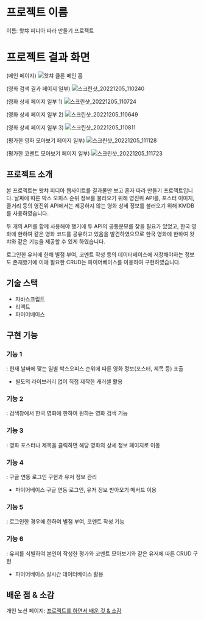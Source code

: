 
# **프로젝트 이름**
이름: 왓챠 피디아 따라 만들기 프로젝트

# **프로젝트 결과 화면**
(메인 페이지)
![왓챠 클론 메인 홈](https://user-images.githubusercontent.com/98478661/202486160-dc4d620b-28d7-44df-bf90-4bbdd3a8a2f2.png)

(영화 검색 결과 페이지 일부)
![스크린샷_20221205_110240](https://user-images.githubusercontent.com/98478661/205534835-a21aa1e8-e9c5-48e8-b363-8aa9750a5a9a.png)

(영화 상세 페이지 일부 1)
![스크린샷_20221205_110724](https://user-images.githubusercontent.com/98478661/205534871-80b8974d-f864-48dc-9cca-8232629ac422.png)

(영화 상세 페이지 일부 2)
![스크린샷_20221205_110649](https://user-images.githubusercontent.com/98478661/205535130-476707da-5dc7-4ded-bfb2-d5818812c8cc.png)

(영화 상세 페이지 일부 3)
![스크린샷_20221205_110811](https://user-images.githubusercontent.com/98478661/205535003-04a8b479-5eb6-429d-b4f7-7d10bc4c43ef.png)

(평가한 영화 모아보기 페이지 일부)
![스크린샷_20221205_111128](https://user-images.githubusercontent.com/98478661/205535020-7e67bb66-a9c2-490a-b787-774888eb00fe.png)

(평가한 코멘트 모아보기 페이지 일부)
![스크린샷_20221205_111723](https://user-images.githubusercontent.com/98478661/205535026-19c210c2-c5fa-436e-8824-481682e5b348.png)

## **프로젝트 소개**
본 프로젝트는 왓챠 피디아 웹사이트를 결과물만 보고 혼자 따라 만들기 프로젝트입니다.
날짜에 따른 박스 오피스 순위 정보를 불러오기 위해 영진위 API를, 포스터 이미지, 줄거리 등의 영진위 API에서는 제공하지 않는 영화 상세 정보를 불러오기 위해 KMDB를 사용하였습니다.

두 개의 API를 함께 사용해야 했기에 두 API의 공통분모를 찾을 필요가 있었고, 한국 영화에 한하여 같은 영화 코드를 공유하고 있음을 발견하였으므로 한국 영화에 한하여 왓챠와 같은 기능을 제공할 수 있게 하였습니다.

로그인한 유저에 한해 별점 부여, 코멘트 작성 등의 데이터베이스에 저장해야하는 정보도 존재했기에 이에 필요한 CRUD는 파이어베이스를 이용하여 구현하였습니다.

## **기술 스택**
- 자바스크립트
- 리액트
- 파이어베이스

## **구현 기능**
### **기능 1**
: 현재 날짜에 맞는 일별 박스오피스 순위에 따른 영화 정보(포스터, 제목 등) 표출
- 별도의 라이브러리 없이 직접 제작한 캐러셀 활용
### **기능 2**
: 검색창에서 한국 영화에 한하여 원하는 영화 검색 기능
### **기능 3**
: 영화 포스터나 제목을 클릭하면 해당 영화의 상세 정보 페이지로 이동
### **기능 4**
: 구글 연동 로그인 구현과 유저 정보 관리
- 파이어베이스 구글 연동 로그인, 유저 정보 받아오기 메서드 이용
### **기능 5**
: 로그인한 경우에 한하여 별점 부여, 코멘트 작성 기능
### **기능 6**
: 유저를 식별하여 본인이 작성한 평가와 코멘트 모아보기와 같은 유저에 따른 CRUD 구현
- 파이어베이스 실시간 데이터베이스 활용
## **배운 점 & 소감**
개인 노션 페이지: [프로젝트를 하면서 배운 것 & 소감](https://www.notion.so/39eb4b72aaff4cb48ec945230638a83a)
